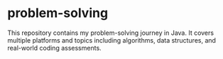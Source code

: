 # problem-solving
This repository contains my problem-solving journey in  Java. It covers multiple platforms and topics including algorithms, data structures, and real-world coding assessments.

